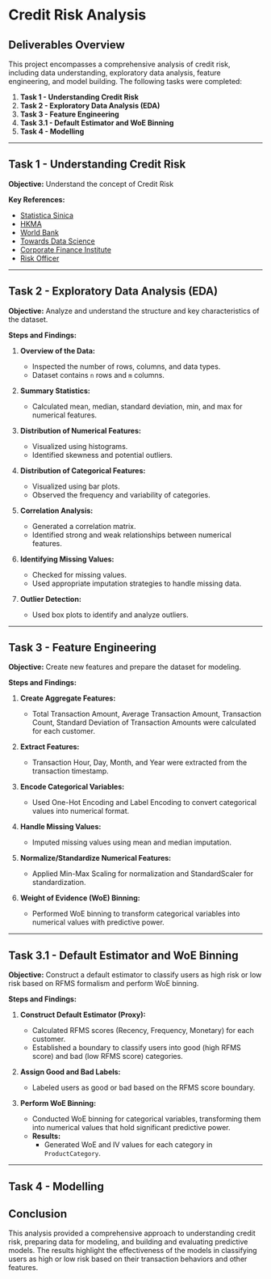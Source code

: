 # Credit Risk Analysis

## Deliverables Overview

This project encompasses a comprehensive analysis of credit risk, including data understanding, exploratory data analysis, feature engineering, and model building. The following tasks were completed:

1. **Task 1 - Understanding Credit Risk**
2. **Task 2 - Exploratory Data Analysis (EDA)**
3. **Task 3 - Feature Engineering**
4. **Task 3.1 - Default Estimator and WoE Binning**
5. **Task 4 - Modelling**

---

## Task 1 - Understanding Credit Risk

**Objective:** Understand the concept of Credit Risk

**Key References:**
- [Statistica Sinica](https://www3.stat.sinica.edu.tw/statistica/oldpdf/A28n535.pdf)
- [HKMA](https://www.hkma.gov.hk/media/eng/doc/key-functions/financial-infrastructure/alternative_credit_scoring.pdf)
- [World Bank](https://thedocs.worldbank.org/en/doc/935891585869698451-0130022020/original/CREDITSCORINGAPPROACHESGUIDELINESFINALWEB.pdf)
- [Towards Data Science](https://towardsdatascience.com/how-to-develop-a-credit-risk-model-and-scorecard-91335fc01f03)
- [Corporate Finance Institute](https://corporatefinanceinstitute.com/resources/commercial-lending/credit-risk/)
- [Risk Officer](https://www.risk-officer.com/Credit_Risk.htm)

---

## Task 2 - Exploratory Data Analysis (EDA)

**Objective:** Analyze and understand the structure and key characteristics of the dataset.

**Steps and Findings:**

1. **Overview of the Data:**
   - Inspected the number of rows, columns, and data types.
   - Dataset contains `n` rows and `m` columns.

2. **Summary Statistics:**
   - Calculated mean, median, standard deviation, min, and max for numerical features.

3. **Distribution of Numerical Features:**
   - Visualized using histograms.
   - Identified skewness and potential outliers.

4. **Distribution of Categorical Features:**
   - Visualized using bar plots.
   - Observed the frequency and variability of categories.

5. **Correlation Analysis:**
   - Generated a correlation matrix.
   - Identified strong and weak relationships between numerical features.

6. **Identifying Missing Values:**
   - Checked for missing values.
   - Used appropriate imputation strategies to handle missing data.

7. **Outlier Detection:**
   - Used box plots to identify and analyze outliers.

---

## Task 3 - Feature Engineering

**Objective:** Create new features and prepare the dataset for modeling.

**Steps and Findings:**

1. **Create Aggregate Features:**
   - Total Transaction Amount, Average Transaction Amount, Transaction Count, Standard Deviation of Transaction Amounts were calculated for each customer.

2. **Extract Features:**
   - Transaction Hour, Day, Month, and Year were extracted from the transaction timestamp.

3. **Encode Categorical Variables:**
   - Used One-Hot Encoding and Label Encoding to convert categorical values into numerical format.

4. **Handle Missing Values:**
   - Imputed missing values using mean and median imputation.

5. **Normalize/Standardize Numerical Features:**
   - Applied Min-Max Scaling for normalization and StandardScaler for standardization.

6. **Weight of Evidence (WoE) Binning:**
   - Performed WoE binning to transform categorical variables into numerical values with predictive power.

---

## Task 3.1 - Default Estimator and WoE Binning

**Objective:** Construct a default estimator to classify users as high risk or low risk based on RFMS formalism and perform WoE binning.

**Steps and Findings:**

1. **Construct Default Estimator (Proxy):**
   - Calculated RFMS scores (Recency, Frequency, Monetary) for each customer.
   - Established a boundary to classify users into good (high RFMS score) and bad (low RFMS score) categories.

2. **Assign Good and Bad Labels:**
   - Labeled users as good or bad based on the RFMS score boundary.

3. **Perform WoE Binning:**
   - Conducted WoE binning for categorical variables, transforming them into numerical values that hold significant predictive power.
   - **Results:**
     - Generated WoE and IV values for each category in `ProductCategory`.

---

## Task 4 - Modelling




## Conclusion

This analysis provided a comprehensive approach to understanding credit risk, preparing data for modeling, and building and evaluating predictive models. The results highlight the effectiveness of the models in classifying users as high or low risk based on their transaction behaviors and other features.
